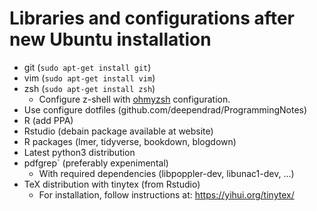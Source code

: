 # Libraries and configurations after new Ubuntu installation

- git (`sudo apt-get install git`)
- vim (`sudo apt-get install vim`)
- zsh (`sudo apt-get install zsh`)
  - Configure z-shell with [ohmyzsh](github.com/ohmyzsh/ohmyzsh) configuration.
- Use configure dotfiles (github.com/deependrad/ProgrammingNotes)
- R (add PPA)
- Rstudio (debain package available at website)
- R packages (lmer, tidyverse, bookdown, blogdown)
- Latest python3 distribution
- pdfgrep` (preferably expenimental)
  - With required dependencies (libpoppler-dev, libunac1-dev, ...)
- TeX distribution with tinytex (from Rstudio)
  - For installation, follow instructions at: https://yihui.org/tinytex/

